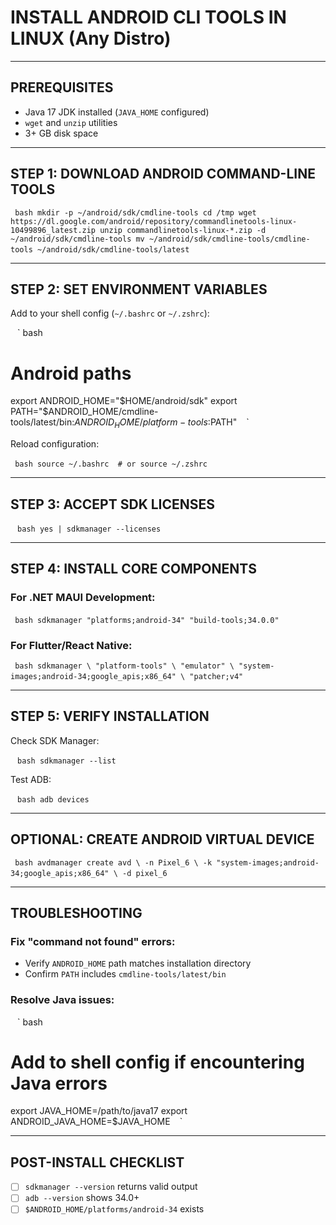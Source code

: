 # INSTALL ANDROID CLI TOOLS IN LINUX (Any Distro)

---

## PREREQUISITES
- Java 17 JDK installed (`JAVA_HOME` configured)
- `wget` and `unzip` utilities
- 3+ GB disk space

---

## STEP 1: DOWNLOAD ANDROID COMMAND-LINE TOOLS

` ` ` bash
mkdir -p ~/android/sdk/cmdline-tools
cd /tmp
wget https://dl.google.com/android/repository/commandlinetools-linux-10499896_latest.zip
unzip commandlinetools-linux-*.zip -d ~/android/sdk/cmdline-tools
mv ~/android/sdk/cmdline-tools/cmdline-tools ~/android/sdk/cmdline-tools/latest
` ` `

---

## STEP 2: SET ENVIRONMENT VARIABLES

Add to your shell config (`~/.bashrc` or `~/.zshrc`):

` ` ` bash
# Android paths
export ANDROID_HOME="$HOME/android/sdk"
export PATH="$ANDROID_HOME/cmdline-tools/latest/bin:$ANDROID_HOME/platform-tools:$PATH"
` ` `

Reload configuration:

` ` ` bash
source ~/.bashrc  # or source ~/.zshrc
` ` `

---

## STEP 3: ACCEPT SDK LICENSES

` ` ` bash
yes | sdkmanager --licenses
` ` `

---

## STEP 4: INSTALL CORE COMPONENTS

### For .NET MAUI Development:

` ` ` bash
sdkmanager "platforms;android-34" "build-tools;34.0.0"
` ` `

### For Flutter/React Native:

` ` ` bash
sdkmanager \
"platform-tools" \
"emulator" \
"system-images;android-34;google_apis;x86_64" \
"patcher;v4"
` ` `

---

## STEP 5: VERIFY INSTALLATION

Check SDK Manager:

` ` ` bash
sdkmanager --list
` ` `

Test ADB:

` ` ` bash
adb devices
` ` `

---

## OPTIONAL: CREATE ANDROID VIRTUAL DEVICE

` ` ` bash
avdmanager create avd \
-n Pixel_6 \
-k "system-images;android-34;google_apis;x86_64" \
-d pixel_6
` ` `

---

## TROUBLESHOOTING

### Fix "command not found" errors:
- Verify `ANDROID_HOME` path matches installation directory
- Confirm `PATH` includes `cmdline-tools/latest/bin`

### Resolve Java issues:
` ` ` bash
# Add to shell config if encountering Java errors
export JAVA_HOME=/path/to/java17
export ANDROID_JAVA_HOME=$JAVA_HOME
` ` `

---

## POST-INSTALL CHECKLIST
- [ ] `sdkmanager --version` returns valid output
- [ ] `adb --version` shows 34.0+ 
- [ ] `$ANDROID_HOME/platforms/android-34` exists

